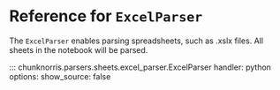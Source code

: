 # Reference for `ExcelParser`

The ``ExcelParser`` enables parsing spreadsheets, such as .xslx files. All sheets in the notebook will be parsed.

::: chunknorris.parsers.sheets.excel_parser.ExcelParser
    handler: python
    options:
      show_source: false